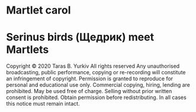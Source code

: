 # Martlet carol
# Serinus birds (Щедрик) meet Martlets


Copyright © 2020 Taras B. Yurkiv All rights reserved
Any unauthorised broadcasting, public performance,
copying or re-recording will constitute an infringement of copyright.
Permission is granted to reproduce for personal and educational use only.
Commercial copying, hiring, lending are prohibited.
May be used free of charge.
Selling without prior written consent is prohibited.
Obtain permission before redistributing.
In all cases this notice must remain intact.
